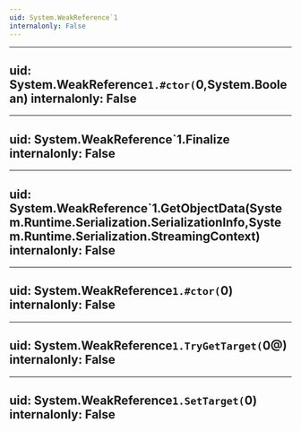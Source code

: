```yaml
---
uid: System.WeakReference`1
internalonly: False
---
```


---
uid: System.WeakReference`1.#ctor(`0,System.Boolean)
internalonly: False
---

---
uid: System.WeakReference`1.Finalize
internalonly: False
---

---
uid: System.WeakReference`1.GetObjectData(System.Runtime.Serialization.SerializationInfo,System.Runtime.Serialization.StreamingContext)
internalonly: False
---

---
uid: System.WeakReference`1.#ctor(`0)
internalonly: False
---

---
uid: System.WeakReference`1.TryGetTarget(`0@)
internalonly: False
---

---
uid: System.WeakReference`1.SetTarget(`0)
internalonly: False
---
